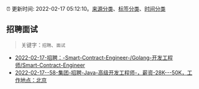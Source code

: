 :alarm_clock: 更新时间: 2022-02-17 05:12:10。[来源分类](../README.md)、[标签分类](../TAGS.md)、[时间分类](../TIMELINE.md)

## 招聘面试


> 关键字：`招聘`、`面试`



- [2022-02-17-招聘：-Smart-Contract-Engineer-/Golang-开发工程师/Smart-Contract-Engineer](https://www.v2ex.com/t/834466) 
- [2022-02-17--58-集团-招聘-Java-高级开发工程师-，薪资-28K---50K，工作地点：北京](https://www.v2ex.com/t/834443) 